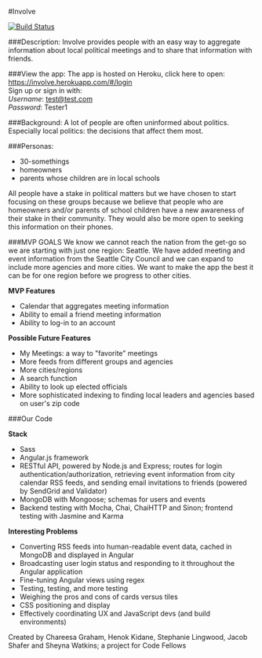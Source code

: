 #Involve

[![Build Status](https://travis-ci.org/Involve-Seattle/Activity-Calendar.svg?branch=dev)](https://travis-ci.org/Involve-Seattle/Activity-Calendar)

###Description:
Involve provides people with an easy way to aggregate information about local political meetings and to share that information with friends.

###View the app:
The app is hosted on Heroku, click here to open: https://involve.herokuapp.com/#/login  
Sign up or sign in with:  
*Username*: test@test.com  
*Password*: Tester1

###Background:
A lot of people are often uninformed about politics. Especially local politics: the decisions that affect them most.

###Personas:
* 30-somethings
* homeowners
* parents whose children are in local schools

All people have a stake in political matters but we have chosen to start focusing on these groups because we believe that people who are homeowners and/or parents of school children have a new awareness of their stake in their community. They would also be more open to seeking this information on their phones.

###MVP GOALS
We know we cannot reach the nation from the get-go so we are starting with just one region: Seattle. We have added meeting and event information from the Seattle City Council and we can expand to include more agencies and more cities. We want to make the app the best it can be for one region before we progress to other cities.

**MVP Features**
* Calendar that aggregates meeting information
* Ability to email a friend meeting information
* Ability to log-in to an account

**Possible Future Features**
* My Meetings: a way to "favorite" meetings
* More feeds from different groups and agencies
* More cities/regions
* A search function
* Ability to look up elected officials
* More sophisticated indexing to finding local leaders and agencies based on user's zip code

###Our Code

**Stack**
* Sass
* Angular.js framework
* RESTful API, powered by Node.js and Express; routes for login authentication/authorization, retrieving event information from city calendar RSS feeds, and sending email invitations to friends (powered by SendGrid and Validator)
* MongoDB with Mongoose; schemas for users and events
* Backend testing with Mocha, Chai, ChaiHTTP and Sinon; frontend testing with Jasmine and Karma

**Interesting Problems**
* Converting RSS feeds into human-readable event data, cached in MongoDB and displayed in Angular
* Broadcasting user login status and responding to it throughout the Angular application
* Fine-tuning Angular views using regex
* Testing, testing, and more testing
* Weighing the pros and cons of cards versus tiles
* CSS positioning and display
* Effectively coordinating UX and JavaScript devs (and build environments)

Created by Chareesa Graham, Henok Kidane, Stephanie Lingwood, Jacob Shafer and Sheyna Watkins; a project for Code Fellows
